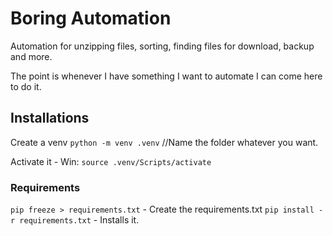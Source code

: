 # Boring Automation

Automation for unzipping files, sorting, finding files for download, backup and more.

The point is whenever I have something I want to automate I can come here to do it.


## Installations

Create a venv `python -m venv .venv` //Name the folder whatever you want.

Activate it - Win: `source .venv/Scripts/activate` <!--  Mac: `source .venv/bin/activate` -->

### Requirements

`pip freeze > requirements.txt` - Create the requirements.txt
`pip install -r requirements.txt` - Installs it.